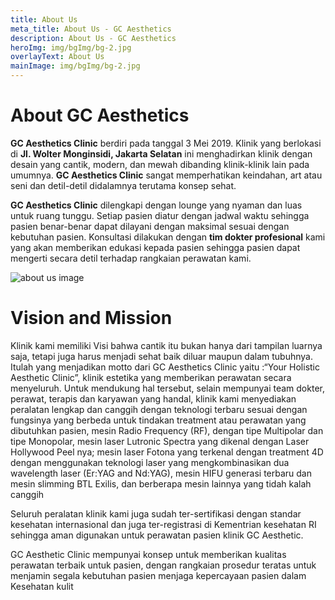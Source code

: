 ```yaml
---
title: About Us
meta_title: About Us - GC Aesthetics
description: About Us - GC Aesthetics
heroImg: img/bgImg/bg-2.jpg
overlayText: About Us
mainImage: img/bgImg/bg-2.jpg
---
```


<div class="container">
<div class="row mt-4">
<div class="col text-center mt-5">

# About GC Aesthetics

</div>
</div>
</div>

<div class="container">
<div class="row mt-4 ">
<div class="col-12 order-2 order-lg-1 col-lg-7 mt-4 mt-lg-0">

**GC Aesthetics Clinic** berdiri pada tanggal 3 Mei 2019. Klinik yang berlokasi di **Jl. Wolter Monginsidi,
Jakarta Selatan** ini menghadirkan klinik dengan desain yang cantik, modern, dan mewah dibanding klinik-klinik lain pada umumnya.
**GC Aesthetics Clinic** sangat memperhatikan keindahan, art atau seni dan detil-detil didalamnya terutama konsep sehat.

**GC Aesthetics Clinic** dilengkapi dengan lounge yang nyaman dan luas untuk ruang tunggu. Setiap pasien diatur dengan jadwal waktu sehingga
pasien benar-benar dapat dilayani dengan maksimal sesuai dengan kebutuhan pasien. Konsultasi dilakukan dengan **tim dokter profesional** kami yang
akan memberikan edukasi kepada pasien sehingga pasien dapat mengerti secara detil terhadap rangkaian perawatan kami.

<!-- Klinik kami memiliki visi bahwa cantik itu bukan hanya dari tampilan luarnya saja, tetapi juga harus menjadi sehat baik diluar maupun dalam
tubuhnya. Itulah yang menjadikan motto dari **GC Aesthetics Clinic** adalah **_"Your Holistic Aesthetic Clinic"_**, klinik estetika yang memberikan perawatan
secara menyeluruh. Klinik kami menyediakan peralatan lengkap dan canggih serta berteknologi baru dari **FOTONA** yang menggunakan teknologi laser dengan
mengkombinasikan **dua _wavelength laser_ (Er:YAG & Nd:YAG)**

Seluruh peralatan klinik kami juga sudah **ter-sertifikasi dengan standar kesehatan internsional** dan juga sudah **ter-registrasi di Kementrian Kesehatan RI** sehingga aman digunakan untuk perawatan pasien **GC Aesthetics Clinic**.

**GC Aesthetics Clinic** didukung oleh **line up Dokter & Therapist Profesional** yang berpengalaman tinggi.
Kami mempunyai konsep mengantarkan kualitas perawatan terbaik untuk pasien,
dengan rangkaian prosedur teratas untuk menjamin segala kebutuhan pasien dan memberikan kepercayaan pasien dalam kesehatan kulit. -->

</div>
<div class="col-12 order-1 order-lg-2 col-lg-5">

<img :src="mainImage" class="w-100 shadow" alt="about us image"/>

</div>
</div>
</div>

<div class="container-fluid c-bg-icon mt-4">
<div class="container py-5">

<div class="row mt-4">
<div class="col text-center">

# Vision and Mission

</div>
</div>

<div class="row mt-4">
<div class="col-12 text-center">

Klinik kami memiliki Visi bahwa cantik itu bukan hanya dari tampilan luarnya saja, tetapi juga harus menjadi sehat baik
diluar maupun dalam tubuhnya. Itulah yang menjadikan motto dari GC Aesthetics Clinic yaitu :“Your Holistic Aesthetic
Clinic”, klinik estetika yang memberikan perawatan secara menyeluruh. Untuk mendukung hal tersebut, selain mempunyai
team dokter, perawat, terapis dan karyawan yang handal, klinik kami menyediakan peralatan lengkap dan canggih dengan
teknologi terbaru sesuai dengan fungsinya yang berbeda untuk tindakan treatment atau perawatan yang dibutuhkan
pasien, mesin Radio Frequency (RF), dengan tipe Multipolar dan tipe Monopolar, mesin laser Lutronic Spectra yang dikenal
dengan Laser Hollywood Peel nya; mesin laser Fotona yang terkenal dengan treatment 4D dengan menggunakan teknologi
laser yang mengkombinasikan dua wavelength laser (Er:YAG and Nd:YAG), mesin HIFU generasi terbaru dan mesin slimming
BTL Exilis, dan berberapa mesin lainnya yang tidah kalah canggih

</div>
</div>
</div>
</div>

<div class="container">
<div class="row mt-4">
<div class="col">

Seluruh peralatan klinik kami juga sudah ter-sertifikasi dengan standar kesehatan internasional dan juga ter-registrasi di
Kementrian kesehatan RI sehingga aman digunakan untuk perawatan pasien klinik GC Aesthetic.

GC Aesthetic Clinic mempunyai konsep untuk memberikan kualitas perawatan terbaik untuk pasien, dengan rangkaian
prosedur teratas untuk menjamin segala kebutuhan pasien menjaga kepercayaan pasien dalam Kesehatan kulit

</div>
</div>

